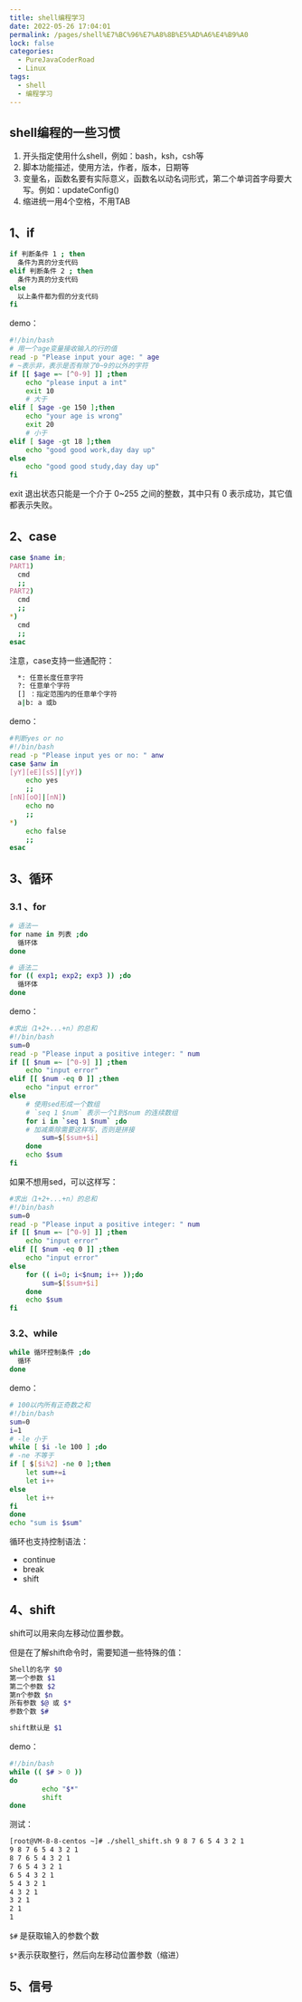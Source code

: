 ```yaml
---
title: shell编程学习
date: 2022-05-26 17:04:01
permalink: /pages/shell%E7%BC%96%E7%A8%8B%E5%AD%A6%E4%B9%A0
lock: false
categories: 
  - PureJavaCoderRoad
  - Linux
tags: 
  - shell
  - 编程学习
---
```

## shell编程的一些习惯

1. 开头指定使用什么shell，例如：bash，ksh，csh等
2. 脚本功能描述，使用方法，作者，版本，日期等
3. 变量名，函数名要有实际意义，函数名以动名词形式，第二个单词首字母要大写。例如：updateConfig()
4. 缩进统一用4个空格，不用TAB



## 1、if

```bash
if 判断条件 1 ; then
  条件为真的分支代码
elif 判断条件 2 ; then
  条件为真的分支代码
else
  以上条件都为假的分支代码
fi
```

demo：

```bash
#!/bin/bash
# 用一个age变量接收输入的行的值
read -p "Please input your age: " age
# ~表示非，表示是否有除了0~9的以外的字符
if [[ $age =~ [^0-9] ]] ;then
    echo "please input a int"
    exit 10
    # 大于
elif [ $age -ge 150 ];then
    echo "your age is wrong"
    exit 20
    # 小于
elif [ $age -gt 18 ];then
    echo "good good work,day day up"
else
    echo "good good study,day day up"
fi
```



exit 退出状态只能是一个介于 0~255 之间的整数，其中只有 0 表示成功，其它值都表示失败。

## 2、case

```bash
case $name in;
PART1)
  cmd
  ;;
PART2)
  cmd
  ;;
*)
  cmd
  ;;
esac
```

注意，case支持一些通配符：

```bash
  *: 任意长度任意字符
  ?: 任意单个字符
  [] ：指定范围内的任意单个字符
  a|b: a 或b
```

demo：

```bash
#判断yes or no
#!/bin/bash
read -p "Please input yes or no: " anw
case $anw in
[yY][eE][sS]|[yY])
    echo yes
    ;;
[nN][oO]|[nN])
    echo no
    ;;
*)
    echo false
    ;;
esac
```

## 3、循环

### 3.1 、for

```bash
# 语法一
for name in 列表 ;do
  循环体
done

# 语法二
for (( exp1; exp2; exp3 )) ;do
  循环体
done
```

demo：

```bash
#求出（1+2+...+n）的总和
#!/bin/bash
sum=0
read -p "Please input a positive integer: " num
if [[ $num =~ [^0-9] ]] ;then
    echo "input error"
elif [[ $num -eq 0 ]] ;then
    echo "input error"
else
	# 使用sed形成一个数组
	# `seq 1 $num` 表示一个1到$num 的连续数组
    for i in `seq 1 $num` ;do
    # 加减乘除需要这样写，否则是拼接
        sum=$[$sum+$i]
    done
    echo $sum
fi
```

如果不想用sed，可以这样写：

```bash
#求出（1+2+...+n）的总和
#!/bin/bash
sum=0
read -p "Please input a positive integer: " num
if [[ $num =~ [^0-9] ]] ;then
    echo "input error"
elif [[ $num -eq 0 ]] ;then
    echo "input error"
else
 	for (( i=0; i<$num; i++ ));do
        sum=$[$sum+$i]
	done
    echo $sum
fi
```

### 3.2、while

```bash
while 循环控制条件 ;do
  循环
done
```

demo：

```bash
# 100以内所有正奇数之和
#!/bin/bash
sum=0
i=1
# -le 小于
while [ $i -le 100 ] ;do
# -ne 不等于
if [ $[$i%2] -ne 0 ];then
    let sum+=i
    let i++
else
    let i++
fi
done
echo "sum is $sum"
```



循环也支持控制语法：

- continue 
- break
- shift



## 4、shift

shift可以用来向左移动位置参数。

但是在了解shift命令时，需要知道一些特殊的值：

```bash
Shell的名字 $0
第一个参数 $1
第二个参数 $2
第n个参数 $n
所有参数 $@ 或 $*
参数个数 $#

shift默认是 $1
```



demo：

```bash
#!/bin/bash
while (( $# > 0 ))
do
        echo "$*"
        shift
done
```

测试：

```bash
[root@VM-8-8-centos ~]# ./shell_shift.sh 9 8 7 6 5 4 3 2 1
9 8 7 6 5 4 3 2 1
8 7 6 5 4 3 2 1
7 6 5 4 3 2 1
6 5 4 3 2 1
5 4 3 2 1
4 3 2 1
3 2 1
2 1
1
```

`$#` 是获取输入的参数个数

`$*`表示获取整行，然后向左移动位置参数（缩进）

## 5、信号

